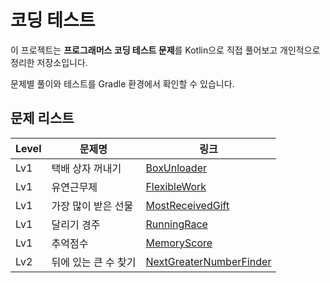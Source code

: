 # 코딩 테스트

이 프로젝트는 **프로그래머스 코딩 테스트 문제**를 Kotlin으로 직접 풀어보고 개인적으로 정리한 저장소입니다.

문제별 풀이와 테스트를 Gradle 환경에서 확인할 수 있습니다.

## 문제 리스트

| Level | 문제명          | 링크                                                                               |
|-------|--------------|----------------------------------------------------------------------------------|
| Lv1   | 택배 상자 꺼내기    | [BoxUnloader](src/main/kotlin/lv1/boxUnloader/README.md)                         |
| Lv1   | 유연근무제        | [FlexibleWork](src/main/kotlin/lv1/flexibleWork/README.md)                       |
| Lv1   | 가장 많이 받은 선물  | [MostReceivedGift](src/main/kotlin/lv1/mostReceivedGift/README.md)               |
| Lv1   | 달리기 경주       | [RunningRace](src/main/kotlin/lv1/runningRace/README.md)                         |
| Lv1   | 추억점수         | [MemoryScore](src/main/kotlin/lv1/memoryScore/README.md)                         |
| Lv2   | 뒤에 있는 큰 수 찾기 | [NextGreaterNumberFinder](src/main/kotlin/lv2/nextGreaterNumberFinder/README.md) |